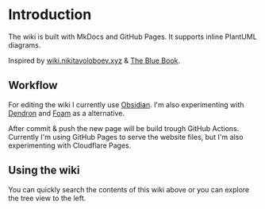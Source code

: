 # Introduction

The wiki is built with MkDocs and GitHub Pages.
It supports inline PlantUML diagrams.

Inspired by [wiki.nikitavoloboev.xyz](https://wiki.nikitavoloboev.xyz/) & [The Blue Book](https://lyz-code.github.io/blue-book/).

## Workflow

For editing the wiki I currently use [Obsidian](https://obsidian.md/). I'm also experimenting with [Dendron](https://www.dendron.so/) and [Foam](https://github.com/foambubble/foam) as a alternative.

After commit & push the new page will be build trough GitHub Actions. Currently I'm using GitHub Pages to serve the website files, but I'm also experimenting with Cloudflare Pages.

## Using the wiki

You can quickly search the contents of this wiki above or you can explore the tree view to the left.